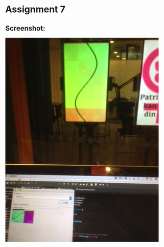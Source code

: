 # Assignment 7

## Screenshot:

![Assignment 7 screenshot](IMG_9376.JPG?raw=true "Assignment 7 screenshot")
